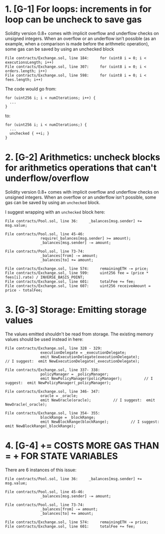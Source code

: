 # 1. [G-1] For loops: increments in for loop can be uncheck to save gas

Solidity version 0.8+ comes with implicit overflow and underflow checks on unsigned integers. When an overflow or an underflow isn’t possible (as an example, when a comparison is made before the arithmetic operation), some gas can be saved by using an unchecked block

    File contracts/Exchange.sol, line 184:     for (uint8 i = 0; i < executionsLength; i++)
    File contracts/Exchange.sol, line 307:     for (uint8 i = 0; i < orders.length; i++)
    File contracts/Exchange.sol, line 598:     for (uint8 i = 0; i < fees.length; i++)

The code would go from:

    for (uint256 i; i < numIterations; i++) { 
      ...
    }

to:

    for (uint256 i; i < numIterations;) { 
      ...
      unchecked { ++i; }  
    }

# 2. [G-2] Arithmetics: uncheck blocks for arithmetics operations that can't underflow/overflow

Solidity version 0.8+ comes with implicit overflow and underflow checks on unsigned integers. When an overflow or an underflow isn't possible, some gas can be saved by using an `unchecked` block.

I suggest wrapping with an `unchecked` block here:

    File contracts/Pool.sol, line 36:     _balances[msg.sender] += msg.value;

    File contracts/Pool.sol, line 45-46:     
                    require(_balances[msg.sender] >= amount);
                    _balances[msg.sender] -= amount;

    File contracts/Pool.sol, line 73-74:     
                    _balances[from] -= amount;
                    _balances[to] += amount;

    File contracts/Exchange.sol, line 574:     remainingETH -= price;
    File contracts/Exchange.sol, line 599:     uint256 fee = (price * fees[i].rate) / INVERSE_BASIS_POINT;
    File contracts/Exchange.sol, line 601:     totalFee += fee;
    File contracts/Exchange.sol, line 607:     uint256 receiveAmount = price - totalFee;

# 3. [G-3] Storage: Emitting storage values

The values emitted shouldn't be read from storage. The existing memory values should be used instead in here:

    File contracts/Exchange.sol, line 328 - 329:     
                    executionDelegate = _executionDelegate;
                    emit NewExecutionDelegate(executionDelegate);          // I suggest:  emit NewExecutionDelegate(_executionDelegate);

    File contracts/Exchange.sol, line 337- 338:     
                    policyManager = _policyManager;
                    emit NewPolicyManager(policyManager);          // I suggest:  emit NewPolicyManager(_policyManager);

    File contracts/Exchange.sol, line 346- 347:     
                    oracle = _oracle;
                    emit NewOracle(oracle);          // I suggest:  emit NewOracle(_oracle);

    File contracts/Exchange.sol, line 354- 355:     
                    blockRange = _blockRange;
                    emit NewBlockRange(blockRange);          // I suggest:  emit NewBlockRange(_blockRange);

# 4. [G-4] <X> += <Y> COSTS MORE GAS THAN <X> = <X> + <Y> FOR STATE VARIABLES

There are 6 instances of this issue:

    File contracts/Pool.sol, line 36:     _balances[msg.sender] += msg.value;

    File contracts/Pool.sol, line 45-46:     
                    _balances[msg.sender] -= amount;

    File contracts/Pool.sol, line 73-74:     
                    _balances[from] -= amount;
                    _balances[to] += amount;

    File contracts/Exchange.sol, line 574:     remainingETH -= price;
    File contracts/Exchange.sol, line 601:     totalFee += fee;
